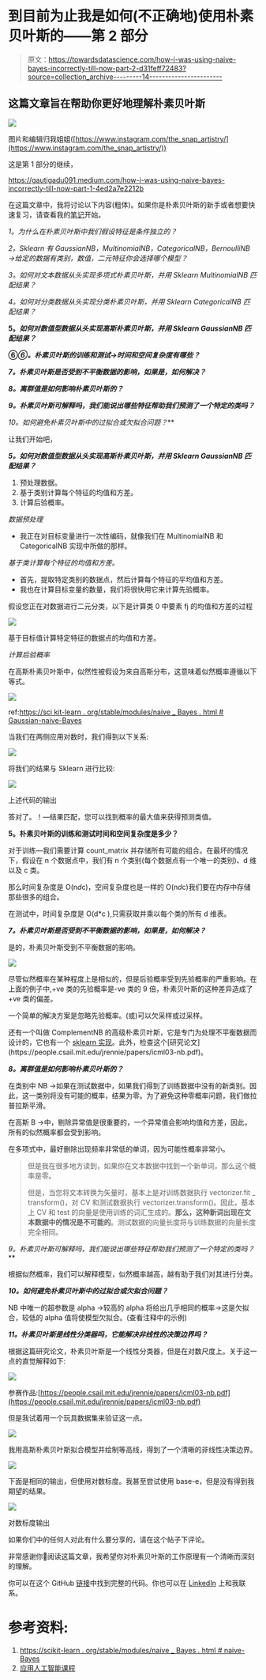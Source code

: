 # 到目前为止我是如何(不正确地)使用朴素贝叶斯的——第 2 部分

> 原文：<https://towardsdatascience.com/how-i-was-using-naive-bayes-incorrectly-till-now-part-2-d31feff72483?source=collection_archive---------14----------------------->

## 这篇文章旨在帮助你更好地理解朴素贝叶斯

![](img/7f391ab6975d450ec7afbd60ea7d474c.png)

图片和编辑归我姐姐([https://www.instagram.com/the_snap_artistry/](https://www.instagram.com/the_snap_artistry/))

这是第 1 部分的继续，

<https://gautigadu091.medium.com/how-i-was-using-naive-bayes-incorrectly-till-now-part-1-4ed2a7e2212b>  

在这篇文章中，我将讨论以下内容(粗体)。如果你是朴素贝叶斯的新手或者想要快速复习，请查看我的[笔记](https://drive.google.com/drive/folders/1vldPQ6T88EVsjlRXvGtZUPPwZOffqrEb?usp=sharing)开始。

*1。为什么在朴素贝叶斯中我们假设特征是条件独立的？*

*2。Sklearn 有 GaussianNB，MultinomialNB，CategoricalNB，BernoulliNB →给定的数据有类别，数值，二元特征你会选择哪个模型？*

*3。如何对文本数据从头实现多项式朴素贝叶斯，并用 Sklearn MultinomialNB 匹配结果？*

*4。如何对分类数据从头实现分类朴素贝叶斯，并用 Sklearn CategoricalNB 匹配结果？*

**5。*如何对数值型数据从头实现高斯朴素贝叶斯，并用 Sklearn GaussianNB 匹配结果？***

**⑥*⑥。朴素贝叶斯的训练和测试→时间和空间复杂度有哪些？***

***7。朴素贝叶斯是否受到不平衡数据的影响，如果是，如何解决？***

***8。离群值是如何影响朴素贝叶斯的？***

***9。朴素贝叶斯可解释吗，我们能说出哪些特征帮助我们预测了一个特定的类吗？***

**10*。如何避免朴素贝叶斯中的过拟合或欠拟合问题？***

让我们开始吧，

***5。如何对数值型数据从头实现高斯朴素贝叶斯，并用 Sklearn GaussianNB 匹配结果？***

1.  预处理数据。
2.  基于类别计算每个特征的均值和方差。
3.  计算后验概率。

*数据预处理*

*   我正在对目标变量进行一次性编码，就像我们在 MultinomialNB 和 CategoricalNB 实现中所做的那样。

*基于类计算每个特征的均值和方差。*

*   首先，提取特定类别的数据点，然后计算每个特征的平均值和方差。
*   我也在计算目标变量的数量，我们将很快用它来计算先验概率。

假设您正在对数据进行二元分类，以下是计算类 0 中要素 fj 的均值和方差的过程

![](img/57a6653b4fe92a566983fe0243581fce.png)

基于目标值计算特定特征的数据点的均值和方差。

*计算后验概率*

在高斯朴素贝叶斯中，似然性被假设为来自高斯分布，这意味着似然概率遵循以下等式。

![](img/cfd9b82d1c7e99fa19199fe5dd69e56e.png)

ref:[https://sci kit-learn . org/stable/modules/naive _ Bayes . html # Gaussian-naive-Bayes](https://scikit-learn.org/stable/modules/naive_bayes.html#gaussian-naive-bayes)

当我们在两侧应用对数时，我们得到以下关系:

![](img/077771aefdbd0d61099b28d4fd614a5e.png)

将我们的结果与 Sklearn 进行比较:

![](img/6ab3a7f9ab98518147c93aaed256dd03.png)

上述代码的输出

答对了。！—结果匹配，您可以找到概率的最大值来获得预测类值。

**5。朴素贝叶斯的训练和测试时间和空间复杂度是多少？**

对于训练—我们需要计算 count_matrix 并存储所有可能的组合。在最坏的情况下，假设在 n 个数据点中，我们有 n 个类别(每个数据点有一个唯一的类别)、d 维以及 c 类。

那么时间复杂度是 O(n*d*c)，空间复杂度也是一样的 O(n*d*c)我们要在内存中存储那些很多的组合。

在测试中，时间复杂度是 O(d*c ),只需获取并乘以每个类的所有 d 维表。

***7。朴素贝叶斯是否受到不平衡数据的影响，如果是，如何解决？***

是的，朴素贝叶斯受到不平衡数据的影响。

![](img/699bb8dd3ae9d95be8adca474127e7de.png)

尽管似然概率在某种程度上是相似的，但是后验概率受到先验概率的严重影响。在上面的例子中,+ve 类的先验概率是-ve 类的 9 倍，朴素贝叶斯的这种差异造成了+ve 类的偏差。

一个简单的解决方案是忽略先验概率。(或)可以欠采样或过采样。

还有一个叫做 ComplementNB 的高级朴素贝叶斯，它是专门为处理不平衡数据而设计的，它也有一个 [sklearn 实现](http://scikit-learn.org/stable/modules/generated/sklearn.naive_bayes.ComplementNB.html#:~:text=The%20Complement%20Naive%20Bayes%20classifier%20was%20designed%20to%20correct%20the,New%20in%20version%200.20.&text=Additive%20(Laplace%2FLidstone)%20smoothing,(0%20for%20no%20smoothing).)。此外，检查这个[研究论文](https://people.csail.mit.edu/jrennie/papers/icml03-nb.pdf)。

***8。离群值是如何影响朴素贝叶斯的？***

在类别中 NB →如果在测试数据中，如果我们得到了训练数据中没有的新类别。因此，这一类别将没有可能的概率，结果为零。为了避免这种零概率问题，我们做拉普拉斯平滑。

在高斯 B →中，剔除异常值是很重要的，一个异常值会影响均值和方差，因此，所有的似然概率都会受到影响。

在多项式中，最好删除出现频率非常低的单词，因为可能性概率非常小。

> 但是我在很多地方读到，如果你在文本数据中找到一个新单词，那么这个概率是零。
> 
> 但是，当您将文本转换为矢量时，基本上是对训练数据执行 vectorizer.fit _ transform()，对 CV 和测试数据执行 vectorizer.transform()。因此，基本上 CV 和 test 的向量是使用训练的词汇生成的。**那么，这种新词出现在文本数据中的情况是不可能的**。测试数据的向量长度将与训练数据的向量长度完全相同。

**9*。朴素贝叶斯可解释吗，我们能说出哪些特征帮助我们预测了一个特定的类吗？***

根据似然概率，我们可以解释模型，似然概率越高，越有助于我们对其进行分类。

***10。如何避免朴素贝叶斯中的过拟合或欠拟合问题？***

NB 中唯一的超参数是 alpha →较高的 alpha 将给出几乎相同的概率→这是欠拟合，较低的 alpha 值将使模型欠拟合。(查看注释中的示例)

***11。朴素贝叶斯是线性分类器吗，它能解决非线性的决策边界吗？***

根据这篇研究论文，朴素贝叶斯是一个线性分类器，但是在对数尺度上。关于这一点的直觉解释如下:

![](img/142bc82c6ff3649986990f954e214ec0.png)

参赛作品:[https://people.csail.mit.edu/jrennie/papers/icml03-nb.pdf](https://people.csail.mit.edu/jrennie/papers/icml03-nb.pdf)

但是我试着用一个玩具数据集来验证这一点。

![](img/66cf02a7cd089628d5783780b7437ac3.png)

我用高斯朴素贝叶斯拟合模型并绘制等高线，得到了一个清晰的非线性决策边界。

![](img/8a08a18336f0874225898e36c50d67a8.png)

下面是相同的输出，但使用对数标度。我甚至尝试使用 base-e，但是没有得到我期望的结果。

![](img/9f0b089c08b80c46f961208dcd43179f.png)

对数标度输出

如果你们中的任何人对此有什么要分享的，请在这个帖子下评论。

非常感谢你💖阅读这篇文章，我希望你对朴素贝叶斯的工作原理有一个清晰而深刻的理解。

你可以在这个 GitHub [链接](https://github.com/GowthamChowta/30daysofNLP/tree/main/All%20about%20Naive%20Bayes)中找到完整的代码。你也可以在 [LinkedIn](https://www.linkedin.com/in/gauthamchowta/) 上和我联系。

# 参考资料:

1.  [https://scikit-learn . org/stable/modules/naive _ Bayes . html # naive-Bayes](https://scikit-learn.org/stable/modules/naive_bayes.html#naive-bayes)
2.  [应用人工智能课程](https://www.appliedaicourse.com/)